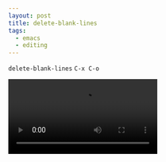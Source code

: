 ```yaml
---
layout: post
title: delete-blank-lines
tags:
  - emacs
  - editing
---
```


`delete-blank-lines` `C-x C-o`

<video controls autoplay>
  <source src="/public/videos/760392782724734976.mp4" type="video/mp4">
    Sorry your browser does not support the video tag, maybe time to upgrade?
</video>
